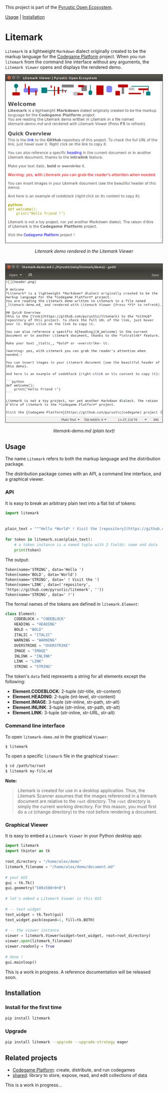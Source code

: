 This project is part of the [Pyrustic Open Ecosystem](https://pyrustic.github.io).

[Usage](#usage) | [Installation](#installation)

# Litemark

`Litemark` is a lightweight `Markdown` dialect originally created to be the markup language for the [Codegame Platform](https://github.com/pyrustic/codegame) project.
When you run `litemark` from the command line interface without any arguments, the `Litemark Viewer` opens and displays the rendered demo.


<div align="center">
    <img src="https://raw.githubusercontent.com/pyrustic/misc/master/media/litemark-rendered.png" alt="Figure" width="668">
    <p align="center">
    <i> Litemark demo rendered in the Litemark Viewer </i>
    </p>
</div>

<br>

<div align="center">
    <img src="https://raw.githubusercontent.com/pyrustic/misc/master/media/litemark-plain-text.png" alt="Figure" width="700">
    <p align="center">
    <i> litemark-demo.md (plain text) </i>
    </p>
</div>

## Usage
The name `Litemark` refers to both the markup language and the distribution package.

The distribution package comes with an API, a command line interface, and a graphical viewer.
### API
It is easy to break an arbitrary plain text into a flat list of tokens:
```python
import litemark


plain_text = """Hello *World* ! Visit the [repository](https://github.com/pyrustic/litemark) !"""

for token in litemark.scan(plain_text):
    # a token instance is a named tuple with 2 fields: name and data 
    print(token)
```
The output:
```
Token(name='STRING', data='Hello ')
Token(name='BOLD', data='World')
Token(name='STRING', data=' ! Visit the ')
Token(name='LINK', data=('repository', 'https://github.com/pyrustic/litemark', ''))
Token(name='STRING', data=' !')
```
The formal names of the tokens are defined in `litemark.Element`:
```python
class Element:
    CODEBLOCK = "CODEBLOCK"
    HEADING = "HEADING"
    BOLD = "BOLD"
    ITALIC = "ITALIC"
    WARNING = "WARNING"
    OVERSTRIKE = "OVERSTRIKE"
    IMAGE = "IMAGE"
    INLINK = "INLINK"
    LINK = "LINK"
    STRING = "STRING"
```
The token's `data` field represents a string for all elements except the following:
- **Element.CODEBLOCK**: 2-tuple (str-title, str-content)
- **Element.HEADING**: 2-tuple (int-level, str-content)
- **Element.IMAGE**: 3-tuple (str-inline, str-path, str-alt)
- **Element.INLINK**: 3-tuple (str-inline, str-path, str-alt)
- **Element.LINK**: 3-tuple (str-inline, str-URL, str-alt)

### Command line interface
To open `litemark-demo.md` in the graphical `Viewer`:
```bash
$ litemark
```

To open a specific `litemark` file in the graphical `Viewer`:
```bash
$ cd /path/to/root
$ litemark my-file.md
```

**Note:**
> Litemark is created for use in a desktop application. Thus, the Litemark Scanner assumes that the images referenced in a litemark document are relative to the `root` directory. The `root` directory is simply the current working directory. For this reason, you must first do a `cd` (change directory) to the root before rendering a document.

### Graphical Viewer
It is easy to embed a `Litemark Viewer` in your Python desktop app:
```python
import litemark
import tkinter as tk

root_directory = "/home/alex/demo"
litemark_filename = "/home/alex/demo/document.md"

# your GUI
gui = tk.Tk()
gui.geometry("500x500+0+0")

# let's embed a Litemark Viewer in this GUI

# -- text widget
text_widget = tk.Text(gui)
text_widget.pack(expand=1, fill=tk.BOTH)

# -- the viewer instance
viewer = litemark.Viewer(widget=text_widget, root=root_directory)
viewer.open(litemark_filename)
viewer.readonly = True

# done !
gui.mainloop()
```

This is a work in progress. A reference documentation will be released soon.

## Installation

### Install for the first time
```bash
pip install litemark
```

### Upgrade
```bash
pip install litemark --upgrade --upgrade-strategy eager
```

## Related projects
- [Codegame Platform](https://github.com/pyrustic/codegame): create, distribute, and run codegames
- [shared](https://github.com/pyrustic/shared): library to store, expose, read, and edit collections of data


This is a work in progress...
